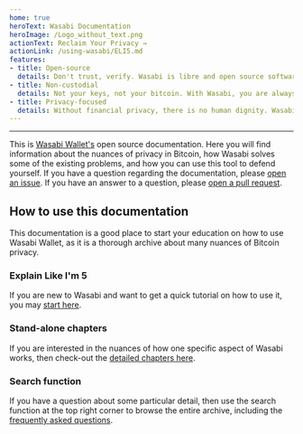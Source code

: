 ```yaml
---
home: true
heroText: Wasabi Documentation
heroImage: /Logo_without_text.png
actionText: Reclaim Your Privacy →
actionLink: /using-wasabi/ELI5.md
features:
- title: Open-source
  details: Don't trust, verify. Wasabi is libre and open source software under the MIT license. You have full access to every single line of code, and you can do with it as you please.
- title: Non-custodial
  details: Not your keys, not your bitcoin. With Wasabi, you are always in full control of your private and public keys, you never share them with any third party.
- title: Privacy-focused
  details: Without financial privacy, there is no human dignity. Wasabi is designed with one goal in mind, to protect your sensitive financial data, on the network level and on the blockchain.
---
```


-----

This is [Wasabi Wallet's](https://wasabiwallet.io) open source documentation.
Here you will find information about the nuances of privacy in Bitcoin, how Wasabi solves some of the existing problems, and how you can use this tool to defend yourself.
If you have a question regarding the documentation, please [open an issue](https://github.com/zkSNACKs/WasabiDoc/issues).
If you have an answer to a question, please [open a pull request](https://github.com/zkSNACKs/WasabiDoc/pulls).

## How to use this documentation

This documentation is a good place to start your education on how to use Wasabi Wallet, as it is a thorough archive about many nuances of Bitcoin privacy.

### Explain Like I'm 5

If you are new to Wasabi and want to get a quick tutorial on how to use it, you may [start here](/using-wasabi/ELI5.md).

### Stand-alone chapters

If you are interested in the nuances of how one specific aspect of Wasabi works, then check-out the [detailed chapters here](/using-wasabi/).

### Search function

If you have a question about some particular detail, then use the search function at the top right corner to browse the entire archive, including the [frequently asked questions](/FAQ/).
